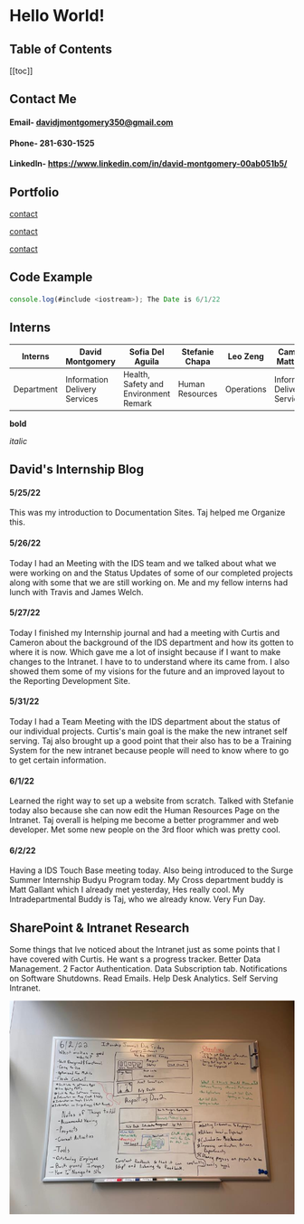 # Hello World!

## Table of Contents

[[toc]]

## Contact Me

#### Email- davidjmontgomery350@gmail.com

#### Phone- 281-630-1525

#### LinkedIn- https://www.linkedin.com/in/david-montgomery-00ab051b5/

## Portfolio

[contact](/contact)

[contact](/contact.md)

[contact](/contact.html)

## Code Example

```js
console.log(#include <iostream>); The Date is 6/1/22
```

## Interns

| Interns    | David Montgomery              | Sofia Del Aguila                      | Stefanie Chapa  | Leo Zeng   | Cameron Matthews              | Cameron Robicheaux |
| ---------- | ----------------------------- | ------------------------------------- | --------------- | ---------- | ----------------------------- | ------------------ |
| Department | Information Delivery Services | Health, Safety and Environment Remark | Human Resources | Operations | Information Delivery Services | Human Resources    |

**bold**

_italic_

## David's Internship Blog

#### 5/25/22

This was my introduction to Documentation Sites. Taj helped me Organize this.

#### 5/26/22

Today I had an Meeting with the IDS team and we talked about what we were working on and the Status Updates of some of our completed projects along with some that we are still working on. Me and my fellow interns had lunch with Travis and James Welch.

#### 5/27/22

Today I finished my Internship journal and had a meeting with Curtis and Cameron about the background of the IDS department and how its gotten to where it is now. Which gave me a lot of insight because if I want to make changes to the Intranet. I have to to understand where its came from. I also showed them some of my visions for the future and an improved layout to the Reporting Development Site.

#### 5/31/22

Today I had a Team Meeting with the IDS department about the status of our individual projects. Curtis's main goal is the make the new intranet self serving. Taj also brought up a good point that their also has to be a Training System for the new intranet because people will need to know where to go to get certain information.

#### 6/1/22

Learned the right way to set up a website from scratch. Talked with Stefanie today also because she can now edit the Human Resources Page on the Intranet. Taj overall is helping me become a better programmer and web developer. Met some new people on the 3rd floor which was pretty cool.

#### 6/2/22

Having a IDS Touch Base meeting today. Also being introduced to the Surge Summer Internship Budyu Program today. My Cross department buddy is Matt Gallant which I already met yesterday, Hes really cool. My Intradepartmental Buddy is Taj, who we already know. Very Fun Day.

## SharePoint & Intranet Research

Some things that Ive noticed about the Intranet just as some points that I have covered with Curtis. He want s a progress tracker. Better Data Management. 2 Factor Authentication. Data Subscription tab. Notifications on Software Shutdowns. Read Emails. Help Desk Analytics. Self Serving Intranet.

<img src="board.jpg">
